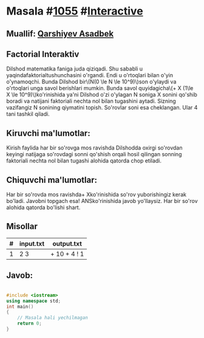 
<h1>Masala #<a href="https://robocontest.uz/tasks/1055">1055</a> #<a href="https://robocontest.uz/tasks?category=49">Interactive</a></h1>
<h2> Muallif: <a href="https://robocontest.uz/profile/asadbek">Qarshiyev Asadbek</a></h2>
<h2>Factorial Interaktiv</h2>
<p>Dilshod matematika faniga juda qiziqadi. Shu sababli u yaqindafaktorialtushunchasini o'rgandi. Endi u o'rtoqlari bilan o'yin o'ynamoqchi. Bunda Dilshod bir\(N(0 \le N \le 10^9)\)son o'ylaydi va o'rtoqlari unga savol berishlari mumkin. Bunda savol quyidagicha\(+ X (1\le X \le 10^9)\)ko'rinishida ya'ni Dilshod o'zi o'ylagan N soniga X sonini qo'shib boradi va natijani faktoriali nechta nol bilan tugashini aytadi. Sizning vazifangiz N sonining qiymatini topish. So'rovlar soni esa cheklangan. Ular 4 tani tashkil qiladi.</p>
<h2>Kiruvchi ma'lumotlar:</h2>
<p>Kirish faylida har bir so'rovga mos ravishda Dilshodda oxirgi so'rovdan keyingi natijaga so'rovdagi sonni qo'shish orqali hosil qilingan sonning faktoriali nechta nol bilan tugashi alohida qatorda chop etiladi.</p>
<h2>Chiquvchi ma'lumotlar:</h2>
<p>Har bir so'rovda mos ravishda+ Xko'rinishida so'rov yuborishingiz kerak bo'ladi. Javobni topgach esa! ANSko'rinishida javob yo'llaysiz. Har bir so'rov alohida qatorda bo'lishi shart.</p>
<h2>Misollar</h2>
<table>
    <thead>
        <tr>
            <th>#</th>
            <th>input.txt</th>
            <th>output.txt</th>
        </tr>
    </thead>
    <tbody>
            <tr>
                <td>1</td>
                <td>2
3</td>
                <td>+ 10
+ 4
! 1</td>
            </tr>
    </tbody>
    </table>
    
<h2>Javob:</h2>

######
```cpp
#include <iostream>
using namespace std;
int main()
{
    // Masala hali yechilmagan
    return 0;
}
```
